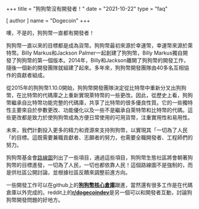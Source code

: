 +++
title = "狗狗幣沒有開發者！"
date = "2021-10-22"
type = "faq"

[ author ]
  name = "Dogecoin"
+++

噢，不是的，狗狗幣一直都有開發者！  

狗狗幣一直以來的目標都是成為貨幣。狗狗幣最初來源於幸運幣，幸運幣來源於萊特幣。Billy Markus和Jackson Palmer一起創建了狗狗幣，Billy Markus獨自開發了狗狗幣的第一個版本。2014年，Billy和Jackson離開了狗狗幣的開發工作，隨後一個新的開發團隊就組建了起來。多年來，狗狗幣開發團隊由40多名互相協作的貢獻者組成。

從2015年的狗狗幣1.10.0開始，狗狗幣開發團隊決定從比特幣中重新分叉出狗狗幣，在比特幣的代碼庫之上重新實現萊特幣的一些更改。因此，從歷史上看，狗狗幣繼承自比特幣功能完整的代碼庫，共享了比特幣的很多優良性質。它的一些獨特性主要來自於參數更改、功能優化以及一些不是繼承自萊特幣和比特幣的代碼。這些更改都是致力於使狗狗幣成為方便日常使用的可用貨幣，注重實用性和易用性。

未來，我們計劃投入更多的精力和資源來支持狗狗幣，以實現其「一切為了人民「的目標。這既需要兼職貢獻者、志願者的努力，也需要全職開發者、工程師們的努力。

狗狗幣基金會[路線圖](https://foundation.dogecoin.com/zh-cn/trailmap/)列出了一些項目，通過這些項目，狗狗幣生態社區將會朝著狗狗幣的目標進發，一切為了人民，一切也都依靠人民！這個路線圖不是強制的，而是供社區公開討論，並根據社區反饋來調整前進方向。

一些開發工作可以在github上的[**狗狗幣核心倉庫**](https://github.com/dogecoin/dogecoin)跟進，當然還有很多工作是在代碼倉庫以外完成的。reddit上的[**r/dogecoindev**](https://reddit.com/r/dogecoindev)是另一個可以和開發者互動，討論狗狗幣開發問題的好地方。
